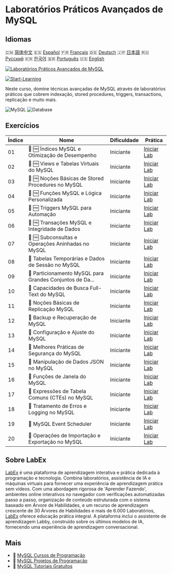# Laboratórios Práticos Avançados de MySQL

## Idiomas

🇨🇳 [简体中文](README_zh.md) 🇪🇸 [Español](README_es.md) 🇫🇷 [Français](README_fr.md) 🇩🇪 [Deutsch](README_de.md) 🇯🇵 [日本語](README_ja.md) 🇷🇺 [Русский](README_ru.md) 🇰🇷 [한국어](README_ko.md) 🇧🇷 [Português](README_pt.md) 🇺🇸 [English](README.md) 

[![Laboratórios Práticos Avançados de MySQL](https://cover-creator.labex.io/advanced-mysql-practical-labs.png?lang=pt)](https://labex.io/pt/courses/advanced-mysql-practical-labs)

[![Start-Learning](https://img.shields.io/badge/Start-Learning-whitesmoke?style=for-the-badge)](https://labex.io/pt/courses/advanced-mysql-practical-labs)

Neste curso, domine técnicas avançadas de MySQL através de laboratórios práticos que cobrem indexação, stored procedures, triggers, transactions, replicação e muito mais.

![MySQL](https://img.shields.io/badge/MySQL-whitesmoke?style=for-the-badge&logo=mysql)
![Database](https://img.shields.io/badge/Database-whitesmoke?style=for-the-badge&logo=database)


## Exercícios

|   Índice | Nome                                                      | Dificuldade   | Prática                                                                                                                                                         |
|----------|-----------------------------------------------------------|---------------|-----------------------------------------------------------------------------------------------------------------------------------------------------------------|
|       01 | 🧩 🆓 Índices MySQL e Otimização de Desempenho            | Iniciante     | <a target='_blank' href='https://labex.io/pt/labs/mysql-mysql-indexes-and-performance-optimization-550910?course=advanced-mysql-practical-labs'>Iniciar Lab</a> |
|       02 | 🧩 🆓 Views e Tabelas Virtuais do MySQL                   | Iniciante     | <a target='_blank' href='https://labex.io/pt/labs/mysql-mysql-views-and-virtual-tables-550920?course=advanced-mysql-practical-labs'>Iniciar Lab</a>             |
|       03 | 🧩 🆓 Noções Básicas de Stored Procedures no MySQL        | Iniciante     | <a target='_blank' href='https://labex.io/pt/labs/mysql-mysql-stored-procedures-basics-550915?course=advanced-mysql-practical-labs'>Iniciar Lab</a>             |
|       04 | 🧩 🆓 Funções MySQL e Lógica Personalizada                | Iniciante     | <a target='_blank' href='https://labex.io/pt/labs/mysql-mysql-functions-and-custom-logic-550908?course=advanced-mysql-practical-labs'>Iniciar Lab</a>           |
|       05 | 🧩 🆓 Triggers MySQL para Automação                       | Iniciante     | <a target='_blank' href='https://labex.io/pt/labs/mysql-mysql-triggers-for-automation-550919?course=advanced-mysql-practical-labs'>Iniciar Lab</a>              |
|       06 | 🧩 🆓 Transações MySQL e Integridade de Dados             | Iniciante     | <a target='_blank' href='https://labex.io/pt/labs/mysql-mysql-transactions-and-data-integrity-550918?course=advanced-mysql-practical-labs'>Iniciar Lab</a>      |
|       07 | 🧩 🆓 Subconsultas e Operações Aninhadas no MySQL         | Iniciante     | <a target='_blank' href='https://labex.io/pt/labs/mysql-mysql-subqueries-and-nested-operations-550916?course=advanced-mysql-practical-labs'>Iniciar Lab</a>     |
|       08 | 🧩  Tabelas Temporárias e Dados de Sessão no MySQL        | Iniciante     | <a target='_blank' href='https://labex.io/pt/labs/mysql-mysql-temporary-tables-and-session-data-550917?course=advanced-mysql-practical-labs'>Iniciar Lab</a>    |
|       09 | 🧩  Particionamento MySQL para Grandes Conjuntos de Da... | Iniciante     | <a target='_blank' href='https://labex.io/pt/labs/mysql-mysql-partitioning-for-large-datasets-550912?course=advanced-mysql-practical-labs'>Iniciar Lab</a>      |
|       10 | 🧩  Capacidades de Busca Full-Text do MySQL               | Iniciante     | <a target='_blank' href='https://labex.io/pt/labs/mysql-mysql-full-text-search-capabilities-550907?course=advanced-mysql-practical-labs'>Iniciar Lab</a>        |
|       11 | 🧩  Noções Básicas de Replicação MySQL                    | Iniciante     | <a target='_blank' href='https://labex.io/pt/labs/mysql-mysql-replication-basics-550913?course=advanced-mysql-practical-labs'>Iniciar Lab</a>                   |
|       12 | 🧩  Backup e Recuperação de MySQL                         | Iniciante     | <a target='_blank' href='https://labex.io/pt/labs/mysql-mysql-backup-and-recovery-550902?course=advanced-mysql-practical-labs'>Iniciar Lab</a>                  |
|       13 | 🧩  Configuração e Ajuste do MySQL                        | Iniciante     | <a target='_blank' href='https://labex.io/pt/labs/mysql-mysql-configuration-and-tuning-550904?course=advanced-mysql-practical-labs'>Iniciar Lab</a>             |
|       14 | 🧩  Melhores Práticas de Segurança do MySQL               | Iniciante     | <a target='_blank' href='https://labex.io/pt/labs/mysql-mysql-security-best-practices-550914?course=advanced-mysql-practical-labs'>Iniciar Lab</a>              |
|       15 | 🧩  Manipulação de Dados JSON no MySQL                    | Iniciante     | <a target='_blank' href='https://labex.io/pt/labs/mysql-mysql-json-data-handling-550911?course=advanced-mysql-practical-labs'>Iniciar Lab</a>                   |
|       16 | 🧩  Funções de Janela do MySQL                            | Iniciante     | <a target='_blank' href='https://labex.io/pt/labs/mysql-mysql-window-functions-550921?course=advanced-mysql-practical-labs'>Iniciar Lab</a>                     |
|       17 | 🧩  Expressões de Tabela Comuns (CTEs) no MySQL           | Iniciante     | <a target='_blank' href='https://labex.io/pt/labs/mysql-mysql-common-table-expressions-ctes-550903?course=advanced-mysql-practical-labs'>Iniciar Lab</a>        |
|       18 | 🧩  Tratamento de Erros e Logging no MySQL                | Iniciante     | <a target='_blank' href='https://labex.io/pt/labs/mysql-mysql-error-handling-and-logging-550905?course=advanced-mysql-practical-labs'>Iniciar Lab</a>           |
|       19 | 🧩  MySQL Event Scheduler                                 | Iniciante     | <a target='_blank' href='https://labex.io/pt/labs/mysql-mysql-event-scheduler-550906?course=advanced-mysql-practical-labs'>Iniciar Lab</a>                      |
|       20 | 🧩  Operações de Importação e Exportação no MySQL         | Iniciante     | <a target='_blank' href='https://labex.io/pt/labs/mysql-mysql-import-and-export-operations-550909?course=advanced-mysql-practical-labs'>Iniciar Lab</a>         |

## Sobre LabEx

[LabEx](https://labex.io) é uma plataforma de aprendizagem interativa e prática dedicada à programação e tecnologia. Combina laboratórios, assistência de IA e máquinas virtuais para fornecer uma experiência de aprendizagem prática sem vídeos. Com uma abordagem rigorosa de 'Aprender Fazendo', ambientes online interativos no navegador com verificações automatizadas passo a passo, organização de conteúdo estruturada com o sistema baseado em Árvore de Habilidades, e um recurso de aprendizagem crescente de 30 Árvores de Habilidades e mais de 6.000 Laboratórios, [LabEx](https://labex.io) oferece educação prática integral. A plataforma inclui o assistente de aprendizagem Labby, construído sobre os últimos modelos de IA, fornecendo uma experiência de aprendizagem conversacional.

## Mais

- 🔗 [MySQL Cursos de Programação](https://github.com/labex-labs/awesome-programming-courses)
- 🔗 [MySQL Projetos de Programação](https://github.com/labex-labs/awesome-programming-projects)
- 🔗 [MySQL Tutoriais Gratuitos](https://github.com/labex-labs/mysql-free-tutorials)

